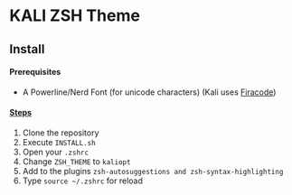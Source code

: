 # KALI ZSH Theme 

## Install

#### Prerequisites

* A Powerline/Nerd Font (for unicode characters) (Kali uses [Firacode](https://github.com/tonsky/FiraCode))

#### <ins>Steps

1. Clone the repository
2. Execute `INSTALL.sh`
3. Open your `.zshrc`
4. Change `ZSH_THEME` to `kaliopt`
5. Add to the plugins `zsh-autosuggestions and zsh-syntax-highlighting`
6. Type `source ~/.zshrc` for reload


